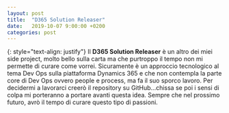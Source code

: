 ```yaml
---
layout: post
title:  "D365 Solution Releaser"
date:   2019-10-07 9:00:00 +0200
categories: post
---
```

{: style="text-align: justify"}
Il **D365 Solution Releaser** è un altro dei miei side project, molto bello sulla carta ma che purtroppo il tempo non mi permette di curare come vorrei. Sicuramente è un approccio tecnologico al tema Dev Ops sulla piattaforma Dynamics 365 e che non contempla la parte core di Dev Ops ovvero people e process, ma fa il suo sporco lavoro. Per decidermi a lavorarci creerò il repository su GitHub...chissa se poi i sensi di colpa mi porteranno a portare avanti questa idea. Sempre che nel prossimo futuro, avrò il tempo di curare questo tipo di passioni. 